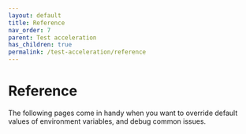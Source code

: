 ```yaml
---
layout: default
title: Reference
nav_order: 7
parent: Test acceleration
has_children: true
permalink: /test-acceleration/reference
---
```


# Reference
The following pages come in handy when you want to override default values of environment variables, and debug common issues.